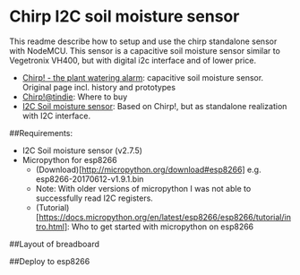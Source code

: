 # Chirp I2C soil moisture sensor 
This readme describe how to setup and use the chirp standalone sensor with NodeMCU.
This sensor is a capacitive soil moisture sensor similar to Vegetronix VH400, but with digital i2c interface and of lower price.

* [Chirp! - the plant watering alarm](https://wemakethings.net/chirp/): capacitive soil moisture sensor. Original page incl. history and prototypes 
* [Chirp!@tindie](https://www.tindie.com/products/miceuz/chirp-plant-watering-alarm/): Where to buy 
* [I2C Soil moisture sensor](https://www.tindie.com/products/miceuz/i2c-soil-moisture-sensor/): Based on Chirp!, but as standalone realization with I2C interface.

##Requirements:
* I2C Soil moisture sensor (v2.7.5)
* Micropython for esp8266
    * (Download)[http://micropython.org/download#esp8266] e.g. esp8266-20170612-v1.9.1.bin
    * Note: With older versions of micropython I was not able to successfully read I2C registers.
    * (Tutorial)[https://docs.micropython.org/en/latest/esp8266/esp8266/tutorial/intro.html]: Who to get started with micropython on esp8266


##Layout of breadboard



##Deploy to esp8266

